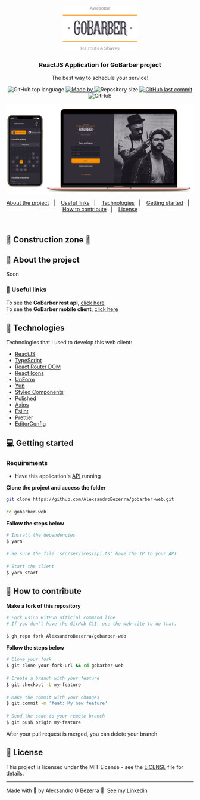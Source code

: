 <h1 align="center">
	<img alt="GoStack" src=".github/assets/logo.svg" width="200px" />
</h1>

<h3 align="center">ReactJS Application for GoBarber project</h3>

<p align="center">The best way to schedule your service!</p>



<p align="center">
  <img alt="GitHub top language" src="https://img.shields.io/github/languages/top/AlexsandroBezerra/gobarber-web?color=%23FF9000">

  <a href="https://www.linkedin.com/in/alexsandrobezerra/" target="_blank" rel="noopener noreferrer">
    <img alt="Made by" src="https://img.shields.io/badge/made%20by-Alexsandro%20G%20Bezerra-%23FF9000">
  </a>

  <img alt="Repository size" src="https://img.shields.io/github/repo-size/AlexsandroBezerra/gobarber-web?color=%23FF9000">

  <a href="https://github.com/AlexsandroBezerra/gobarber-web/commits/main">
    <img alt="GitHub last commit" src="https://img.shields.io/github/last-commit/AlexsandroBezerra/gobarber-web?color=%23FF9000">
  </a>

  <img alt="GitHub" src="https://img.shields.io/github/license/AlexsandroBezerra/gobarber-web?color=%23FF9000">
</p>


![GoBarber-Layout](.github/assets/gobarber.png)

<p align="center">
  <a href="#about">About the project</a>&nbsp;&nbsp;&nbsp;|&nbsp;&nbsp;&nbsp;
  <a href="#links">Useful links</a>&nbsp;&nbsp;&nbsp;|&nbsp;&nbsp;&nbsp;
  <a href="#technologies">Technologies</a>&nbsp;&nbsp;&nbsp;|&nbsp;&nbsp;&nbsp;
  <a href="#started">Getting started</a>&nbsp;&nbsp;&nbsp;|&nbsp;&nbsp;&nbsp;
  <a href="#contribute">How to contribute</a>&nbsp;&nbsp;&nbsp;|&nbsp;&nbsp;&nbsp;
  <a href="#license">License</a>
</p>

</br>

## :construction: Construction zone :construction:

<p id="about"></p>

## :information_desk_person: About the project

Soon

<p id="links"></p>

### :link: Useful links

To see the **GoBarber rest api**, [click here](https://github.com/AlexsandroBezerra/gobarber-backend) <br />
To see the **GoBarber mobile client**, [click here](https://github.com/AlexsandroBezerra/gobarber-mobile)


<p id="technologies"></p>

## :rocket: Technologies

Technologies that I used to develop this web client:

- [ReactJS](https://reactjs.org/)
- [TypeScript](https://www.typescriptlang.org/)
- [React Router DOM](https://reacttraining.com/react-router/)
- [React Icons](https://react-icons.netlify.com/#/)
- [UnForm](https://unform.dev/)
- [Yup](https://github.com/jquense/yup)
- [Styled Components](https://styled-components.com/)
- [Polished](https://github.com/styled-components/polished)
- [Axios](https://github.com/axios/axios)
- [Eslint](https://eslint.org/)
- [Prettier](https://prettier.io/)
- [EditorConfig](https://editorconfig.org/)

<p id="started"></p>

## :computer: Getting started

### Requirements

- Have this application's [API](https://github.com/AlexsandroBezerra/gobarber-backend) running

**Clone the project and access the folder**

```bash
git clone https://github.com/AlexsandroBezerra/gobarber-web.git 

cd gobarber-web
```

**Follow the steps below**

```bash
# Install the dependencies
$ yarn

# Be sure the file 'src/services/api.ts' have the IP to your API

# Start the client
$ yarn start
```

<p id="contribute"></p>

## :thinking: How to contribute

**Make a fork of this repository**

```bash
# Fork using GitHub official command line
# If you don't have the GitHub CLI, use the web site to do that.

$ gh repo fork AlexsandroBezerra/gobarber-web
```

**Follow the steps below**

```bash
# Clone your fork
$ git clone your-fork-url && cd gobarber-web

# Create a branch with your feature
$ git checkout -b my-feature

# Make the commit with your changes
$ git commit -m 'feat: My new feature'

# Send the code to your remote branch
$ git push origin my-feature
```

After your pull request is merged, you can delete your branch


<p id="license"></p>

## :pencil: License

This project is licensed under the MIT License - see the [LICENSE](LICENSE) file for details.

---

Made with :purple_heart: by Alexsandro G Bezerra :wave: &nbsp;[See my Linkedin](https://www.linkedin.com/in/alexsandrobezerra)
